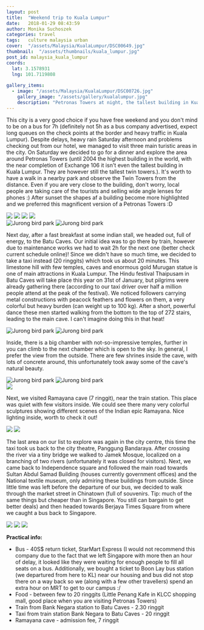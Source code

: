 ```yaml
---
layout: post
title:  "Weekend trip to Kuala Lumpur"
date:   2018-01-29 08:43:59
author: Monika Suchoszek
categories: travel
tags:	culture malaysia urban
cover:  "/assets/Malaysia/KualaLumpur/DSC00649.jpg"
thumbnail:  "/assets/thumbnails/kuala_lumpur.jpg"
post_id: malaysia_kuala_lumpur
coords:
  lat: 3.1578931
  lng: 101.7119808
  
gallery_items:
  - image: "/assets/Malaysia/KualaLumpur/DSC00726.jpg"
    gallery_image: "/assets/gallery/kualalumpur.jpg"
    description: "Petronas Towers at night, the tallest building in Kuala Lumpur, Malaysia."
---
```


This city is a very good choice if you have free weekend and you don't mind to be on a bus for 7h (definitely not 5h 
as a bus company advertised, expect long queues on the check points at the border and heavy traffic in Kuala Lumpur). 
Despite delays, heavy rain Saturday afternoon and problems checking out from our hotel, we managed to visit three 
main turistic areas in the city. On Saturday we decided to go for a dinner and explore the area around Petronas 
Towers (until 2004 the highest building in the world, with the near completion of Exchange 106 it isn't even the 
tallest building in Kuala Lumpur. They are however still the tallest twin towers.). It's worth to have a walk in a 
nearby park and observe the Twin Towers from the distance. Even if you are very close to the building, don't worry, 
local people are taking care of the tourists and selling wide angle lenses for phones :) After sunset the shapes af 
a building become more highlighted and we preferred this magnificent version of a Petronas Towers :D

<img src="/assets/Malaysia/KualaLumpur/DSC00661-e1517205904767.jpg">

<img src="/assets/Malaysia/KualaLumpur/DSC00655.jpg">

<img src="/assets/Malaysia/KualaLumpur/DSC00726.jpg">

<img src="/assets/Malaysia/KualaLumpur/DSC00701.jpg">

<div class="row">
  <img src="/assets/Malaysia/KualaLumpur/DSC00714-e1517205917967.jpg" class="column-50" alt="Jurong bird park" />
  <img src="/assets/Malaysia/KualaLumpur/DSC00719-e1517205893851.jpg" class="column-50" alt="Jurong bird park" />
</div>

Next day, after a fast breakfast at some indian stall, we headed out, full of energy, to the Batu Caves. Our initial 
idea was to go there by train, however due to maintenance works we had to wait 2h for the next one (better check 
current schedule online)! Since we didn't have so much time, we decided to take a taxi instead (20 ringgits) which 
took us about 20 minutes. This limestone hill with few temples, caves and enormous gold Murugan statue is one of main 
attractions in Kuala Lumpur. The Hindu festival Thaipusam in Batu Caves will take place this year on 31st of January, 
but pilgrims were already gathering there (according to our taxi driver over half a million people attend at the peak 
of the festival). We noticed followers carrying metal constructions with peacock feathers and flowers on them, a very 
colorful but heavy burden (can weight up to 100 kg). After a short, powerful dance these men started walking from the 
bottom to the top of 272 stairs, leading to the main cave. I can't imagine doing this in that heat!


<div class="row">
  <img src="/assets/Malaysia/KualaLumpur/DSC00794-e1517205593637.jpg" class="column-50" alt="Jurong bird park" />
  <img src="/assets/Malaysia/KualaLumpur/DSC00759-e1517205729246.jpg" class="column-50" alt="Jurong bird park" />
</div>


Inside, there is a big chamber with not-so-impressive temples, further in you can climb to the next chamber which 
is open to the sky. In general, I prefer the view from the outside. There are few shrines inside the cave, with 
lots of concrete around, this unfortunately took away some of the cave's natural beauty.

<div class="row">
  <img src="/assets/Malaysia/KualaLumpur/DSC00746-e1517205716322.jpg" class="column-50" alt="Jurong bird park" />
  <img src="/assets/Malaysia/KualaLumpur/DSC00768-e1517205584843.jpg" class="column-50" alt="Jurong bird park" />
</div>

<img src="/assets/Malaysia/KualaLumpur/DSC00766.jpg">

Next, we visited Ramayana cave (7 ringgit), near the train station. This place was quiet with few visitors inside. 
We could see there many very colorful sculptures showing different scenes of the Indian epic Ramayana. Nice lighting 
inside, worth to check it out!

<img src="/assets/Malaysia/KualaLumpur/DSC00815.jpg">
<img src="/assets/Malaysia/KualaLumpur/DSC00819.jpg">

The last area on our list to explore was again in the city centre, this time the taxi took us back to the city 
theatre, Panggung Bandaraya. After crossing the river via a tiny bridge we walked to Jamek Mosque, localized on a 
branching of two rivers (unfortunately it was closed for visitors). Next, we came back to Independence square and 
followed the main road towards Sultan Abdul Samad Building (houses currently government offices) and the National 
textile museum, only admiring these buildings from outside. Since little time was left before the departure of our 
bus, we decided to walk through the market street in Chinatown (full of souvenirs. Tip: much of the same things but 
cheaper than in Singapore. You still can bargain to get better deals) and then headed towards Berjaya Times Square 
from where we caught a bus back to Singapore.

    
<img src="/assets/Malaysia/KualaLumpur/DSC00837.jpg">

<img src="/assets/Malaysia/KualaLumpur/DSC00843.jpg">

<img src="/assets/Malaysia/KualaLumpur/DSC00845.jpg">


__Practical info:__
  * Bus - 40S$ return ticket, StarMart Express (I would not recommend this company due to the fact that we left Singapore with more then an hour of delay, it looked like they were waiting for enough people to fill all seats on a bus. Additionally, we bought a ticket to Boon Lay bus station (we departured from here to KL) near our housing and bus did not stop there on a way back so we (along with a few other travellers) spend an extra hour on MRT to get to our campus :/
  * Food - between few to 20 ringgits (Little Penang Kafe in KLCC shopping mall, good place when you are visiting Petronas Towers)
  * Train from Bank Negara station to Batu Caves - 2.30 ringgit
  * Taxi from train station Bank Negara to Batu Caves - 20 ringgit
  * Ramayana cave - admission fee, 7 ringgit
